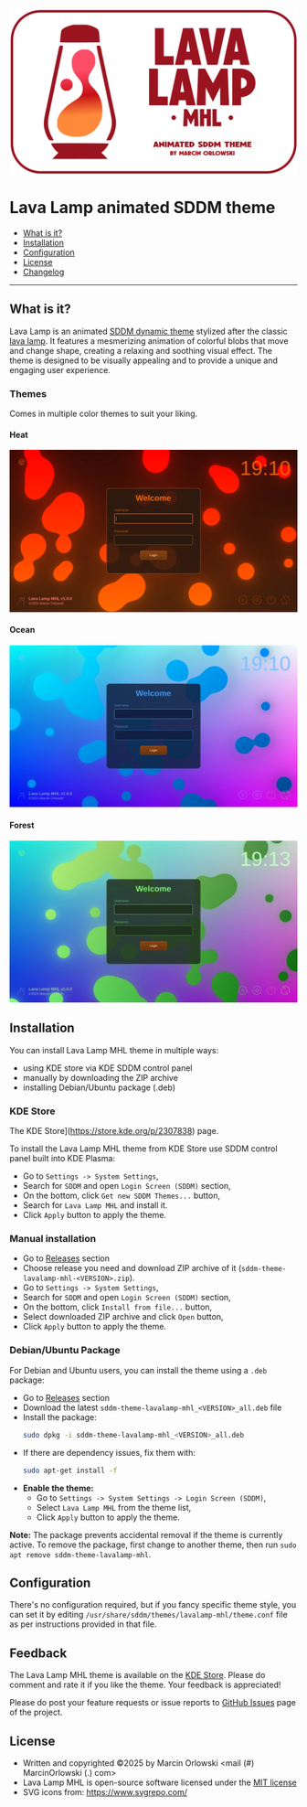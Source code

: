 ![Lava Lamp MHL Logo](img/logo.svg)

# Lava Lamp animated SDDM theme

- [What is it?](#what-is-it)
- [Installation](#installation)
- [Configuration](#configuration)
- [License](#license)
- [Changelog](CHANGES.md)

______________________________________________________________________

## What is it?

Lava Lamp is an animated [SDDM dynamic theme](https://github.com/sddm/sddm/) stylized after the
classic [lava lamp](https://wikipedia.org/wiki/Lava_lamp). It features a mesmerizing animation of
colorful blobs that move and change shape, creating a relaxing and soothing visual effect. The theme
is designed to be visually appealing and to provide a unique and engaging user experience.

### Themes

Comes in multiple color themes to suit your liking.

#### Heat

![Lava Lamp MHL Style Heat](img/preview-heat.webp)

#### Ocean

![Lava Lamp MHL Style Ocean](img/preview-ocean.webp)

#### Forest

![Lava Lamp MHL Style Forest](img/preview-forest.webp)

## Installation

You can install Lava Lamp MHL theme in multiple ways:

- using KDE store via KDE SDDM control panel
- manually by downloading the ZIP archive
- installing Debian/Ubuntu package (.deb)

### KDE Store

The KDE Store](https://store.kde.org/p/2307838) page.

To install the Lava Lamp MHL theme from KDE Store use SDDM control panel built into KDE Plasma:

- Go to `Settings -> System Settings`,
- Search for `SDDM` and open `Login Screen (SDDM)` section,
- On the bottom, click `Get new SDDM Themes...` button,
- Search for `Lava Lamp MHL` and install it.
- Click `Apply` button to apply the theme.

### Manual installation

- Go to [Releases](https://github.com/MarcinOrlowski/sddm-lavalamp-mhl/releases) section
- Choose release you need and download ZIP archive of it (`sddm-theme-lavalamp-mhl-<VERSION>.zip`).
- Go to `Settings -> System Settings`,
- Search for `SDDM` and open `Login Screen (SDDM)` section,
- On the bottom, click `Install from file...` button,
- Select downloaded ZIP archive and click `Open` button,
- Click `Apply` button to apply the theme.

### Debian/Ubuntu Package

For Debian and Ubuntu users, you can install the theme using a `.deb` package:

- Go to [Releases](https://github.com/MarcinOrlowski/sddm-lavalamp-mhl/releases) section
- Download the latest `sddm-theme-lavalamp-mhl_<VERSION>_all.deb` file
- Install the package:
  ```bash
  sudo dpkg -i sddm-theme-lavalamp-mhl_<VERSION>_all.deb
  ```
- If there are dependency issues, fix them with:
  ```bash
  sudo apt-get install -f
  ```
- **Enable the theme:**
  - Go to `Settings -> System Settings -> Login Screen (SDDM)`,
  - Select `Lava Lamp MHL` from the theme list,
  - Click `Apply` button to apply the theme.

**Note:** The package prevents accidental removal if the theme is currently active. To remove the
package, first change to another theme, then run `sudo apt remove sddm-theme-lavalamp-mhl`.

## Configuration

There's no configuration required, but if you fancy specific theme style, you can set it
by editing `/usr/share/sddm/themes/lavalamp-mhl/theme.conf` file as per instructions provided
in that file.

## Feedback

The Lava Lamp MHL theme is available on the [KDE Store](https://store.kde.org/p/2307838). Please
do comment and rate it if you like the theme. Your feedback is appreciated!

Please do post your feature requests or issue reports
to [GitHub Issues](https://github.com/MarcinOrlowski/sddm-lavalamp-mhl/issues) page of the project.

## License

- Written and copyrighted ©2025 by Marcin Orlowski <mail (#) MarcinOrlowski (.) com>
- Lava Lamp MHL is open-source software licensed under
  the [MIT license](http://opensource.org/licenses/MIT)
- SVG icons from: https://www.svgrepo.com/
